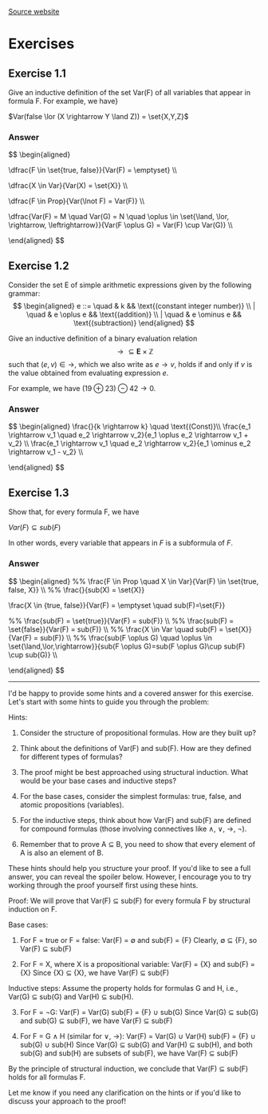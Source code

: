 [Source website](https://pv24.cmath.eu/00-preliminaries.html)
# Exercises

## Exercise 1.1
Give an inductive definition of the set Var(F) of all variables that appear in formula F. For example, we have}

$Var(false \lor (X \rightarrow Y \land Z)) = \set{X,Y,Z}$
### Answer

$$
\begin{aligned}

\dfrac{F \in \set{true, false}}{Var(F) = \emptyset} \\\\

\dfrac{X \in Var}{Var(X) = \set{X}} \\\\

\dfrac{F \in Prop}{Var(\lnot F) = Var(F)} \\\\

\dfrac{Var(F) = M \quad Var(G) = N \quad \oplus \in \set{\land, \lor, \rightarrow, \leftrightarrow}}{Var(F \oplus G) = Var(F) \cup Var(G)} \\\\

\end{aligned}
$$
## Exercise 1.2 
Consider the set E of simple arithmetic expressions given by the following grammar:
$$
\begin{aligned}
e ::= \quad & k && \text{(constant integer number)} \\
    | \quad & e \oplus e && \text{(addition)} \\
    | \quad & e \ominus e && \text{(subtraction)}
\end{aligned}
$$

Give an inductive definition of a binary evaluation relation
$$
\rightarrow \subseteq \boldsymbol{E} \times \mathbb{Z}
$$
such that $(e,v) \in \rightarrow$, which we also write as $e \rightarrow v$, holds if and only if $v$ is the value obtained from evaluating expression $e$.

For example, we have $(19 \oplus 23) \ominus 42 \rightarrow 0$.
### Answer

$$
\begin{aligned}
\frac{}{k \rightarrow k} \quad \text{(Const)}\\\\
\frac{e_1 \rightarrow v_1 \quad e_2 \rightarrow v_2}{e_1 \oplus e_2 \rightarrow v_1 + v_2} \\\\
\frac{e_1 \rightarrow v_1 \quad e_2 \rightarrow v_2}{e_1 \ominus e_2 \rightarrow v_1 - v_2} \\\\

\end{aligned}
$$
## Exercise 1.3
Show that, for every formula F, we have

$Var(F) \subseteq sub(F)$

In other words, every variable that appears in $F$ is a subformula of $F$.

### Answer

$$
\begin{aligned}
%% \frac{F \in Prop \quad X \in Var}{Var(F) \in \set{true, false, X}} \\\\
%% \frac{}{sub(X) = \set{X}}

\frac{X \in {true, false}}{Var(F) = \emptyset \quad sub(F)=\set{F}}


%% \frac{sub(F) = \set{true}}{Var(F) = sub(F)} \\\\
%% \frac{sub(F) = \set{false}}{Var(F) = sub(F)} \\\\
%% \frac{X \in Var \quad sub(F) = \set{X}}{Var(F) = sub(F)} \\\\
%% \frac{sub(F \oplus G) \quad \oplus \in \set{\land,\lor,\rightarrow}}{sub(F \oplus G)=sub(F \oplus G)\cup sub(F) \cup sub(G)} \\\\

\end{aligned}
$$




---
I'd be happy to provide some hints and a covered answer for this exercise. Let's start with some hints to guide you through the problem:

Hints:

1. Consider the structure of propositional formulas. How are they built up?

2. Think about the definitions of Var(F) and sub(F). How are they defined for different types of formulas?

3. The proof might be best approached using structural induction. What would be your base cases and inductive steps?

4. For the base cases, consider the simplest formulas: true, false, and atomic propositions (variables).

5. For the inductive steps, think about how Var(F) and sub(F) are defined for compound formulas (those involving connectives like ∧, ∨, →, ¬).

6. Remember that to prove A ⊆ B, you need to show that every element of A is also an element of B.

These hints should help you structure your proof. If you'd like to see a full answer, you can reveal the spoiler below. However, I encourage you to try working through the proof yourself first using these hints.

<spoiler>
Proof:
We will prove that Var(F) ⊆ sub(F) for every formula F by structural induction on F.

Base cases:
1) For F = true or F = false:
   Var(F) = ∅ and sub(F) = {F}
   Clearly, ∅ ⊆ {F}, so Var(F) ⊆ sub(F)

2) For F = X, where X is a propositional variable:
   Var(F) = {X} and sub(F) = {X}
   Since {X} ⊆ {X}, we have Var(F) ⊆ sub(F)

Inductive steps:
Assume the property holds for formulas G and H, i.e., Var(G) ⊆ sub(G) and Var(H) ⊆ sub(H).

3) For F = ¬G:
   Var(F) = Var(G)
   sub(F) = {F} ∪ sub(G)
   Since Var(G) ⊆ sub(G) and sub(G) ⊆ sub(F), we have Var(F) ⊆ sub(F)

4) For F = G ∧ H (similar for ∨, →):
   Var(F) = Var(G) ∪ Var(H)
   sub(F) = {F} ∪ sub(G) ∪ sub(H)
   Since Var(G) ⊆ sub(G) and Var(H) ⊆ sub(H), and both sub(G) and sub(H) are subsets of sub(F),
   we have Var(F) ⊆ sub(F)

By the principle of structural induction, we conclude that Var(F) ⊆ sub(F) holds for all formulas F.
</spoiler>

Let me know if you need any clarification on the hints or if you'd like to discuss your approach to the proof!